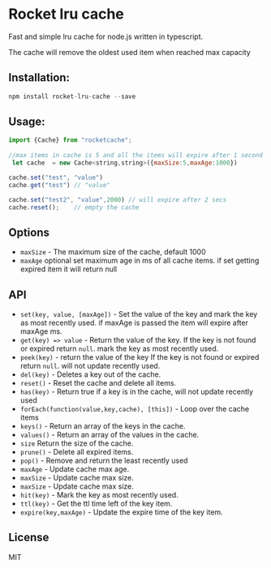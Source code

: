 # Rocket lru cache
Fast and simple lru cache for node.js written in typescript.

The cache will remove the oldest used item when reached max capacity 
## Installation:

```javascript
npm install rocket-lru-cache --save
```

## Usage:

```javascript
import {Cache} from "rocketcache";
 
//max items in cache is 5 and all the items will expire after 1 second
 let cache  = new Cache<string,string>({maxSize:5,maxAge:1000})

cache.set("test", "value")
cache.get("test") // "value"

cache.set("test2", "value",2000) // will expire after 2 secs
cache.reset();    // empty the cache
```



## Options

- `maxSize` -  The maximum size of the cache, default 1000 
- `maxAge` optional set maximum age in ms of all cache items. if set getting expired item it will return null


## API
- `set(key, value, [maxAge])` - Set the value of the key and mark the key as most recently used.
if maxAge is passed the item will expire after maxAge ms.
- `get(key) => value` - Return the value of the key. 
If the key is not found or expired  return `null`. 
mark the key as most recently used.
- `peek(key)` - return the value of the key 
If the key is not found or expired  return `null`.
will not update recently used.
- `del(key)` - Deletes a key out of the cache.
- `reset()` - Reset the cache and delete all items.
- `has(key)` - Return true if a key is in the cache, will not update recently used
- `forEach(function(value,key,cache), [this])` - Loop over the cache items
- `keys()` - Return an array of the keys in the cache.
- `values()` - Return an array of the values in the cache.
- `size` Return the size of the cache.
- `prune()` - Delete all expired items.
- `pop()` - Remove and return the least recently used
- `maxAge` - Update cache max age. 
- `maxSize` - Update cache max size.
- `maxSize` - Update cache max size.
- `hit(key)` - Mark the key as most recently used.
- `ttl(key)` - Get the ttl time left of the key item.
- `expire(key,maxAge)` - Update the expire time of the key item.

## License
MIT